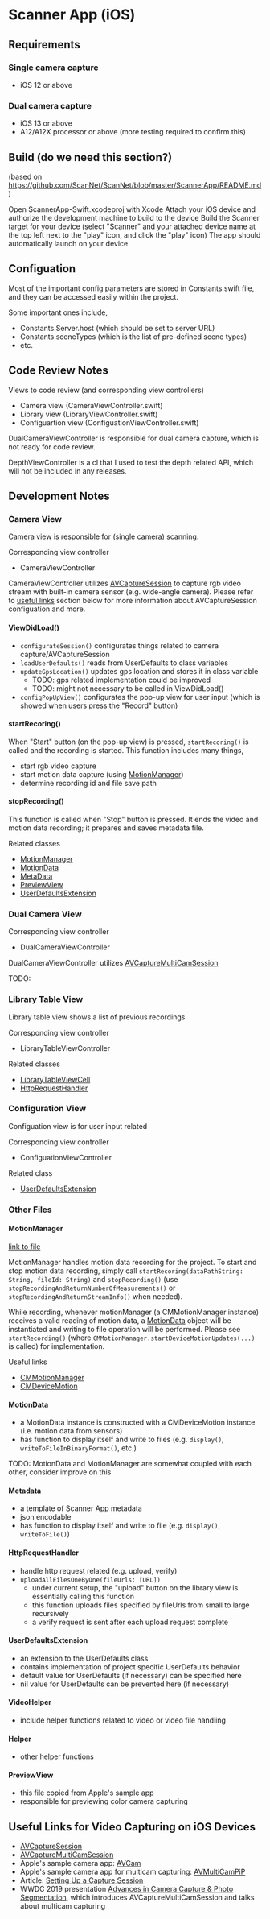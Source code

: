 # Scanner App (iOS)

## Requirements

### Single camera capture

* iOS 12 or above

### Dual camera capture

* iOS 13 or above
* A12/A12X processor or above (more testing required to confirm this)

## Build (do we need this section?)

(based on <https://github.com/ScanNet/ScanNet/blob/master/ScannerApp/README.md>)

Open ScannerApp-Swift.xcodeproj with Xcode
Attach your iOS device and authorize the development machine to build to the device
Build the Scanner target for your device (select "Scanner" and your attached device name at the top left next to the "play" icon, and click the "play" icon)
The app should automatically launch on your device

## Configuation

Most of the important config parameters are stored in Constants.swift file, and they can be accessed easily within the project.

Some important ones include,

* Constants.Server.host (which should be set to server URL)
* Constants.sceneTypes (which is the list of pre-defined scene types)
* etc.

## Code Review Notes

Views to code review (and corresponding view controllers)

* Camera view (CameraViewController.swift)
* Library view (LibraryViewController.swift)
* Configuartion view (ConfiguationViewController.swift)

DualCameraViewController is responsible for dual camera capture, which is not ready for code review.

DepthViewController is a cl that I used to test the depth related API, which will not be included in any releases.

## Development Notes

### Camera View

Camera view is responsible for (single camera) scanning.

Corresponding view controller

* CameraViewController

CameraViewController utilizes [AVCaptureSession](https://developer.apple.com/documentation/avfoundation/avcapturesession) to capture rgb video stream with built-in camera sensor (e.g. wide-angle camera). Please refer to [useful links](#useful-links-for-video-capturing-on-ios-devices) section below for more information about AVCaptureSession configuation and more.

#### ViewDidLoad()

* ```configurateSession()``` configurates things related to camera capture/AVCaptureSession
* ```loadUserDefaults()``` reads from UserDefaults to class variables
* ```updateGpsLocation()``` updates gps location and stores it in class variable
  * TODO: gps related implementation could be improved
  * TODO: might not necessary to be called in ViewDidLoad()
* ```configPopUpView()``` configurates the pop-up view for user input (which is showed when users press the "Record" button)

#### startRecoring()

When "Start" button (on the pop-up view) is pressed, ```startRecoring()``` is called and the recording is started. This function includes many things,

* start rgb video capture
* start motion data capture (using [MotionManager](#motionmanager))
* determine recording id and file save path

#### stopRecording()

This function is called when "Stop" button is pressed. It ends the video and motion data recording; it prepares and saves metadata file.

Related classes

* [MotionManager](#motionmanager)
* [MotionData](#motiondata)
* [MetaData](#metadata)
* [PreviewView](#previewview)
* [UserDefaultsExtension](#userdefaultsextension)

### Dual Camera View

Corresponding view controller

* DualCameraViewController

DualCameraViewController utilizes [AVCaptureMultiCamSession](https://developer.apple.com/documentation/avfoundation/avcapturemulticamsession)

TODO:

### Library Table View

Library table view shows a list of previous recordings

Corresponding view controller

* LibraryTableViewController

Related classes

* [LibraryTableViewCell](#librarytableviewcell)
* [HttpRequestHandler](#httprequesthandler)

### Configuration View

Configuation view is for user input related

Corresponding view controller

* ConfiguationViewController

Related class

* [UserDefaultsExtension](#userdefaultsextension)

### Other Files

#### MotionManager

[link to file](ScannerApp-Swift/Model/MotionManager.swift)

MotionManager handles motion data recording for the project. To start and stop motion data recording, simply call ```startRecoring(dataPathString: String, fileId: String)```  and ```stopRecording()``` (use ```stopRecordingAndReturnNumberOfMeasurements()``` or ```stopRecordingAndReturnStreamInfo()``` when needed).

While recording, whenever motionManager (a CMMotionManager instance) receives a valid reading of motion data, a [MotionData](#motiondata) object will be instantiated and writing to file operation will be performed. Please see ```startRecording()``` (where ```CMMotionManager.startDeviceMotionUpdates(...)``` is called) for implementation.

Useful links

* [CMMotionManager](https://developer.apple.com/documentation/coremotion/cmmotionmanager)
* [CMDeviceMotion](https://developer.apple.com/documentation/coremotion/cmdevicemotion)

#### MotionData

* a MotionData instance is constructed with a CMDeviceMotion instance (i.e. motion data from sensors)
* has function to display itself and write to files (e.g. ```display()```, ```writeToFileInBinaryFormat()```, etc.)

TODO: MotionData and MotionManager are somewhat coupled with each other, consider improve on this

#### Metadata

* a template of Scanner App metadata
* json encodable
* has function to display itself and write to file (e.g. ```display()```, ```writeToFile()```)

#### HttpRequestHandler

* handle http request related (e.g. upload, verify)
* ```uploadAllFilesOneByOne(fileUrls: [URL])```
  * under current setup, the "upload" button on the library view is essentially calling this function
  * this function uploads files specified by fileUrls from small to large recursively
  * a verify request is sent after each upload request complete

#### UserDefaultsExtension

* an extension to the UserDefaults class
* contains implementation of project specific UserDefaults behavior
* default value for UserDefaults (if necessary) can be specified here
* nil value for UserDefaults can be prevented here (if necessary)

#### VideoHelper

* include helper functions related to video or video file handling

#### Helper

* other helper functions

#### PreviewView

* this file copied from Apple's sample app
* responsible for previewing color camera capturing

## Useful Links for Video Capturing on iOS Devices

* [AVCaptureSession](https://developer.apple.com/documentation/avfoundation/avcapturesession)
* [AVCaptureMultiCamSession](https://developer.apple.com/documentation/avfoundation/avcapturemulticamsession)
* Apple's sample camera app: [AVCam](https://developer.apple.com/documentation/avfoundation/cameras_and_media_capture/avcam_building_a_camera_app)
* Apple's sample camera app for multicam capturing: [AVMultiCamPiP](https://developer.apple.com/documentation/avfoundation/cameras_and_media_capture/avmulticampip_capturing_from_multiple_cameras)
* Article: [Setting Up a Capture Session](https://developer.apple.com/documentation/avfoundation/cameras_and_media_capture/setting_up_a_capture_session)
* WWDC 2019 presentation [Advances in Camera Capture & Photo Segmentation](https://developer.apple.com/videos/play/wwdc2019/225), which introduces AVCaptureMultiCamSession and talks about multicam capturing
